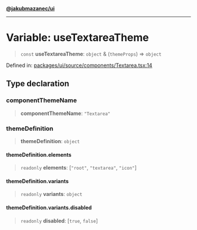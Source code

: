 [**@jakubmazanec/ui**](../README.md)

---

# Variable: useTextareaTheme

> `const` **useTextareaTheme**: `object` & (`themeProps`) => `object`

Defined in:
[packages/ui/source/components/Textarea.tsx:14](https://github.com/jakubmazanec/tools/blob/c36a857a499e2c0c4f38fc4405cb987b357adf10/packages/ui/source/components/Textarea.tsx#L14)

## Type declaration

### componentThemeName

> **componentThemeName**: `"Textarea"`

### themeDefinition

> **themeDefinition**: `object`

#### themeDefinition.elements

> `readonly` **elements**: \[`"root"`, `"textarea"`, `"icon"`\]

#### themeDefinition.variants

> `readonly` **variants**: `object`

#### themeDefinition.variants.disabled

> `readonly` **disabled**: \[`true`, `false`\]
